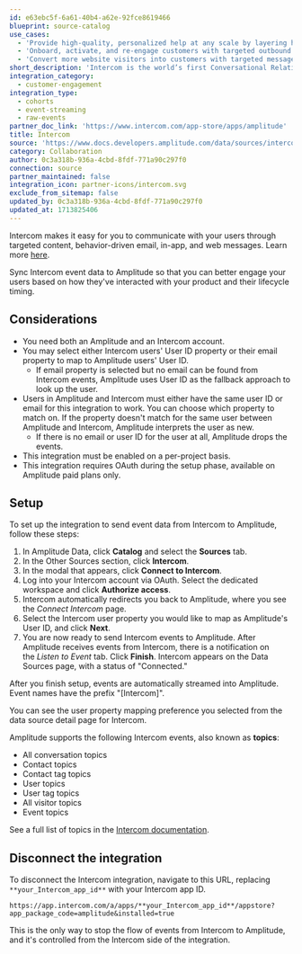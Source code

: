 ```yaml
---
id: e63ebc5f-6a61-40b4-a62e-92fce8619466
blueprint: source-catalog
use_cases:
  - 'Provide high-quality, personalized help at any scale by layering human, self-serve, and proactive support.'
  - 'Onboard, activate, and re-engage customers with targeted outbound messages, product tours, and email campaigns.'
  - 'Convert more website visitors into customers with targeted messages, bots, and real-time chat.'
short_description: 'Intercom is the world’s first Conversational Relationship Platform, helping businesses build better customer relationships through personalized, messenger-based experiences.'
integration_category:
  - customer-engagement
integration_type:
  - cohorts
  - event-streaming
  - raw-events
partner_doc_link: 'https://www.intercom.com/app-store/apps/amplitude'
title: Intercom
source: 'https://www.docs.developers.amplitude.com/data/sources/intercom'
category: Collaboration
author: 0c3a318b-936a-4cbd-8fdf-771a90c297f0
connection: source
partner_maintained: false
integration_icon: partner-icons/intercom.svg
exclude_from_sitemap: false
updated_by: 0c3a318b-936a-4cbd-8fdf-771a90c297f0
updated_at: 1713825406
---
```

Intercom makes it easy for you to communicate with your users through targeted content, behavior-driven email, in-app, and web messages. Learn more [here](https://www.intercom.com/help/en/articles/294-what-is-intercom).

Sync Intercom event data to Amplitude so that you can better engage your users based on how they've interacted with your product and their lifecycle timing.

## Considerations

- You need both an Amplitude and an Intercom account.
- You may select either Intercom users' User ID property or their email property to map to Amplitude users' User ID.
    - If email property is selected but no email can be found from Intercom events, Amplitude uses User ID as the fallback approach to look up the user.
- Users in Amplitude and Intercom must either have the same user ID or email for this integration to work. You can choose which property to match on. If the property doesn't match for the same user between Amplitude and Intercom, Amplitude interprets the user as new.
    - If there is no email or user ID for the user at all, Amplitude drops the events.
- This integration must be enabled on a per-project basis.
- This integration requires OAuth during the setup phase, available on Amplitude paid plans only.

## Setup

To set up the integration to send event data from Intercom to Amplitude, follow these steps:

1. In Amplitude Data, click **Catalog** and select the **Sources** tab.
2. In the Other Sources section, click **Intercom**.
3. In the modal that appears, click **Connect to Intercom**.
4. Log into your Intercom account via OAuth. Select the dedicated workspace and click **Authorize access**.
5. Intercom automatically redirects you back to Amplitude, where you see the *Connect Intercom* page.
6. Select the Intercom user property you would like to map as Amplitude's User ID, and click **Next**.
7. You are now ready to send Intercom events to Amplitude. After Amplitude receives events from Intercom, there is a notification on the *Listen to Event* tab. Click **Finish**. Intercom appears on the Data Sources page, with a status of "Connected."

After you finish setup, events are automatically streamed into Amplitude. Event names have the prefix "[Intercom]".

You can see the user property mapping preference you selected from the data source detail page for Intercom.

Amplitude supports the following Intercom events, also known as **topics**:

- All conversation topics
- Contact topics
- Contact tag topics
- User topics
- User tag topics
- All visitor topics
- Event topics

See a full list of topics in the [Intercom documentation](https://developers.intercom.com/intercom-api-reference/reference/webhook-models-1).

## Disconnect the integration

To disconnect the Intercom integration, navigate to this URL, replacing `**your_Intercom_app_id**` with your Intercom app ID.

`https://app.intercom.com/a/apps/**your_Intercom_app_id**/appstore?app_package_code=amplitude&installed=true`

This is the only way to stop the flow of events from Intercom to Amplitude, and it's controlled from the Intercom side of the integration.